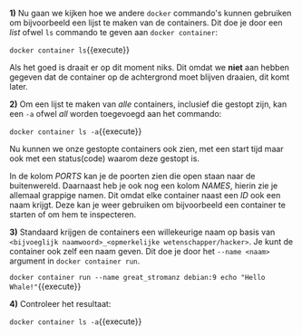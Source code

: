 **1)** Nu gaan we kijken hoe we andere `docker` commando's kunnen gebruiken om bijvoorbeeld een lijst te maken van de containers. Dit doe je door een *list* ofwel `ls` commando te geven aan `docker container`:

`docker container ls`{{execute}}

Als het goed is draait er op dit moment niks. Dit omdat we **niet** aan hebben gegeven dat de container op de achtergrond moet blijven draaien, dit komt later.

**2)** Om een lijst te maken van *alle* containers, inclusief die gestopt zijn, kan een `-a` ofwel *all* worden toegevoegd aan het commando:

`docker container ls -a`{{execute}}

Nu kunnen we onze gestopte containers ook zien, met een start tijd maar ook met een status(code) waarom deze gestopt is.

In de kolom *PORTS* kan je de poorten zien die open staan naar de buitenwereld. Daarnaast heb je ook nog een kolom *NAMES*, hierin zie je allemaal grappige namen. Dit omdat elke container naast een *ID* ook een naam krijgt. Deze kan je weer gebruiken om bijvoorbeeld een container te starten of om hem te inspecteren. 

**3)** Standaard krijgen de containers een willekeurige naam op basis van `<bijvoeglijk naamwoord>_<opmerkelijke wetenschapper/hacker>`. Je kunt de container ook zelf een naam geven. Dit doe je door het `--name <naam>` argument in `docker container run`.

`docker container run --name great_stromanz debian:9 echo "Hello Whale!"`{{execute}}

**4)** Controleer het resultaat:

`docker container ls -a`{{execute}}
